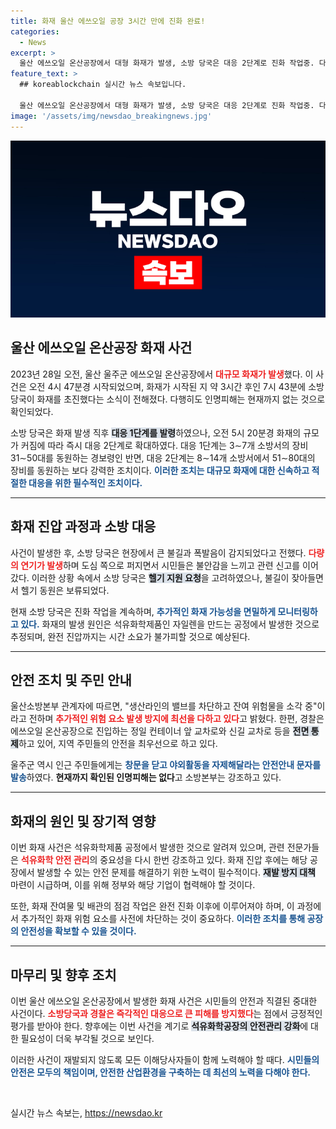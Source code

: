 ```yaml
---
title: 화재 울산 에쓰오일 공장 3시간 만에 진화 완료!
categories:
  - News
excerpt: >
  울산 에쓰오일 온산공장에서 대형 화재가 발생, 소방 당국은 대응 2단계로 진화 작업중. 다행히 인명피해는 없는 가운데, 연기 확산에 따른 주민 안전조치도 이뤄지고 있다.
feature_text: >
  ## koreablockchain 실시간 뉴스 속보입니다.

  울산 에쓰오일 온산공장에서 대형 화재가 발생, 소방 당국은 대응 2단계로 진화 작업중. 다행히 인명피해는 없는 가운데, 연기 확산에 따른 주민 안전조치도 이뤄지고 있다.
image: '/assets/img/newsdao_breakingnews.jpg'
---
```


<p><img src="/assets/img/newsdao_breakingnews.jpg" alt="koreablockchain 속보" /></p>

<h2 data-ke-size="size26">울산 에쓰오일 온산공장 화재 사건</h2>

<p data-ke-size="size16">2023년 28일 오전, 울산 울주군 에쓰오일 온산공장에서 <b><span style="color: #ee2323;">대규모 화재가 발생</span></b>했다. 이 사건은 오전 4시 47분경 시작되었으며, 화재가 시작된 지 약 3시간 후인 7시 43분에 소방 당국이 화재를 초진했다는 소식이 전해졌다. 다행히도 인명피해는 현재까지 없는 것으로 확인되었다.</p>

<p data-ke-size="size16">소방 당국은 화재 발생 직후 <b><span style="background-color: #21538527;">대응 1단계를 발령</span></b>하였으나, 오전 5시 20분경 화재의 규모가 커짐에 따라 즉시 대응 2단계로 확대하였다. 대응 1단계는 3∼7개 소방서의 장비 31∼50대를 동원하는 경보령인 반면, 대응 2단계는 8∼14개 소방서에서 51∼80대의 장비를 동원하는 보다 강력한 조치이다. <b><span style="color: #1a5490;">이러한 조치는 대규모 화재에 대한 신속하고 적절한 대응을 위한 필수적인 조치이다.</span></b></p>

<hr>

<h2 data-ke-size="size26">화재 진압 과정과 소방 대응</h2>

<p data-ke-size="size16">사건이 발생한 후, 소방 당국은 현장에서 큰 불길과 폭발음이 감지되었다고 전했다. <b><span style="color: #ee2323;">다량의 연기가 발생</span></b>하며 도심 쪽으로 퍼지면서 시민들은 불안감을 느끼고 관련 신고를 이어갔다. 이러한 상황 속에서 소방 당국은 <b><span style="background-color: #21538527;">헬기 지원 요청</span></b>을 고려하였으나, 불길이 잦아들면서 헬기 동원은 보류되었다.</p>

<p data-ke-size="size16">현재 소방 당국은 진화 작업을 계속하며, <b><span style="color: #1a5490;">추가적인 화재 가능성을 면밀하게 모니터링하고 있다.</span></b> 화재의 발생 원인은 석유화학제품인 자일렌을 만드는 공정에서 발생한 것으로 추정되며, 완전 진압까지는 시간 소요가 불가피할 것으로 예상된다.</p>

<hr>

<h2 data-ke-size="size26">안전 조치 및 주민 안내</h2>

<p data-ke-size="size16">울산소방본부 관계자에 따르면, "생산라인의 밸브를 차단하고 잔여 위험물을 소각 중"이라고 전하며 <b><span style="color: #ee2323;">추가적인 위험 요소 발생 방지에 최선을 다하고 있다</span></b>고 밝혔다. 한편, 경찰은 에쓰오일 온산공장으로 진입하는 정일 컨테이너 앞 교차로와 신길 교차로 등을 <b><span style="background-color: #21538527;">전면 통제</span></b>하고 있어, 지역 주민들의 안전을 최우선으로 하고 있다.</p>

<p data-ke-size="size16">울주군 역시 인근 주민들에게는 <b><span style="color: #1a5490;">창문을 닫고 야외활동을 자제해달라는 안전안내 문자를 발송</span></b>하였다. <b>현재까지 확인된 인명피해는 없다</b>고 소방본부는 강조하고 있다. </p>

<hr>

<h2 data-ke-size="size26">화재의 원인 및 장기적 영향</h2>

<p data-ke-size="size16">이번 화재 사건은 석유화학제품 공정에서 발생한 것으로 알려져 있으며, 관련 전문가들은 <b><span style="color: #ee2323;">석유화학 안전 관리</span></b>의 중요성을 다시 한번 강조하고 있다. 화재 진압 후에는 해당 공장에서 발생할 수 있는 안전 문제를 해결하기 위한 노력이 필수적이다. <b><span style="background-color: #21538527;">재발 방지 대책</span></b> 마련이 시급하며, 이를 위해 정부와 해당 기업이 협력해야 할 것이다. </p>

<p data-ke-size="size16">또한, 화재 잔여물 및 배관의 점검 작업은 완전 진화 이후에 이루어져야 하며, 이 과정에서 추가적인 화재 위험 요소를 사전에 차단하는 것이 중요하다. <b><span style="color: #1a5490;">이러한 조치를 통해 공장의 안전성을 확보할 수 있을 것이다.</span></b></p>

<hr>

<h2 data-ke-size="size26">마무리 및 향후 조치</h2>

<p data-ke-size="size16">이번 울산 에쓰오일 온산공장에서 발생한 화재 사건은 시민들의 안전과 직결된 중대한 사건이다. <b><span style="color: #ee2323;">소방당국과 경찰은 즉각적인 대응으로 큰 피해를 방지했다</span></b>는 점에서 긍정적인 평가를 받아야 한다. 향후에는 이번 사건을 계기로 <b><span style="background-color: #21538527;">석유화학공장의 안전관리 강화</span></b>에 대한 필요성이 더욱 부각될 것으로 보인다. </p>

<p data-ke-size="size16">이러한 사건이 재발되지 않도록 모든 이해당사자들이 함께 노력해야 할 때다. <b><span style="color: #1a5490;">시민들의 안전은 모두의 책임이며, 안전한 산업환경을 구축하는 데 최선의 노력을 다해야 한다.</span></b></p>

<p data-ke-size="size16">&nbsp;</p>
실시간 뉴스 속보는, <a href="https://newsdao.kr" rel="dofollow">https://newsdao.kr</a>



